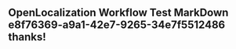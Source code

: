 <properties
ms.topic="hero-topic"
ms.test1="hero-topic"
ms.test2="test"/>

## OpenLocalization Workflow Test MarkDown e8f76369-a9a1-42e7-9265-34e7f5512486 thanks!
